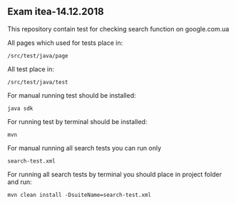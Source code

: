 ## Exam itea-14.12.2018

This repository contain test for checking search function on google.com.ua

All pages which used for tests place in:
```
/src/test/java/page
```

All test place in:
```
/src/test/java/test
```

For manual running test should be installed:
```
java sdk
```

For running test by terminal should be installed:
```
mvn
```

For manual running all search tests you can run only
```
search-test.xml
```

For running all search tests by terminal you should place in project folder and run:
```
mvn clean install -DsuiteName=search-test.xml
```

